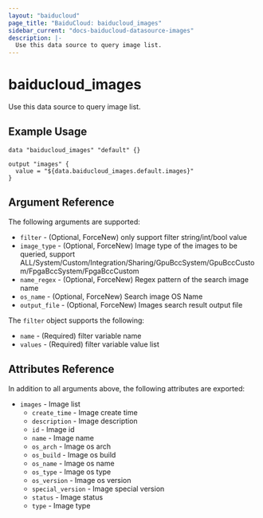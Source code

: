 ```yaml
---
layout: "baiducloud"
page_title: "BaiduCloud: baiducloud_images"
sidebar_current: "docs-baiducloud-datasource-images"
description: |-
  Use this data source to query image list.
---
```


# baiducloud_images

Use this data source to query image list.

## Example Usage

```hcl
data "baiducloud_images" "default" {}

output "images" {
  value = "${data.baiducloud_images.default.images}"
}
```

## Argument Reference

The following arguments are supported:

* `filter` - (Optional, ForceNew) only support filter string/int/bool value
* `image_type` - (Optional, ForceNew) Image type of the images to be queried, support ALL/System/Custom/Integration/Sharing/GpuBccSystem/GpuBccCustom/FpgaBccSystem/FpgaBccCustom
* `name_regex` - (Optional, ForceNew) Regex pattern of the search image name
* `os_name` - (Optional, ForceNew) Search image OS Name
* `output_file` - (Optional, ForceNew) Images search result output file

The `filter` object supports the following:

* `name` - (Required) filter variable name
* `values` - (Required) filter variable value list

## Attributes Reference

In addition to all arguments above, the following attributes are exported:

* `images` - Image list
  * `create_time` - Image create time
  * `description` - Image description
  * `id` - Image id
  * `name` - Image name
  * `os_arch` - Image os arch
  * `os_build` - Image os build
  * `os_name` - Image os name
  * `os_type` - Image os type
  * `os_version` - Image os version
  * `special_version` - Image special version
  * `status` - Image status
  * `type` - Image type


